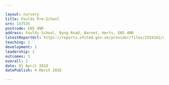 ```yaml
---

layout: nursery
title: Foulds Pre-School
urn: 147535
postcode: EN5 4NR
address: Foulds School, Byng Road, Barnet, Herts, EN5 4NR
latestReportUrl: https://reports.ofsted.gov.uk/provider/files/2554162/urn/147535.pdf
teaching: 1
development: 1
leadership: 1
outcomes: 1
overall: 1
date: 01 April 2018 
datePublish: 4 March 2016

---
```

